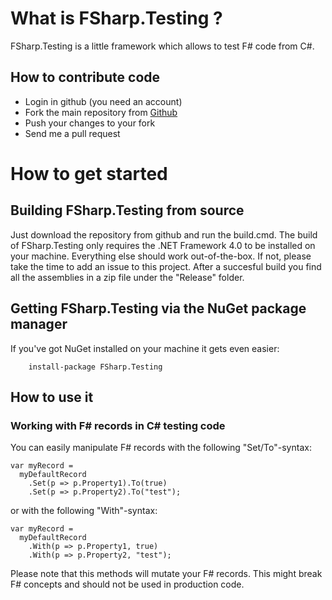 # What is FSharp.Testing ?

FSharp.Testing is a little framework which allows to test F# code from C#.

## How to contribute code

* Login in github (you need an account)
* Fork the main repository from [Github](https://github.com/forki/FSharp.Testing)
* Push your changes to your fork
* Send me a pull request

# How to get started

## Building FSharp.Testing from source

Just download the repository from github and run the build.cmd. The build of FSharp.Testing only requires the .NET Framework 4.0 to be installed on your machine. Everything else should work out-of-the-box. If not, please take the time to add an issue to this project. After a succesful build you find all the assemblies in a zip file under the "Release" folder.

## Getting FSharp.Testing via the NuGet package manager

If you've got NuGet installed on your machine it gets even easier:

        install-package FSharp.Testing

## How to use it

### Working with F# records in C# testing code

You can easily manipulate F# records with the following "Set/To"-syntax:

	var myRecord =
	  myDefaultRecord
		.Set(p => p.Property1).To(true)
		.Set(p => p.Property2).To("test");

or with the following "With"-syntax:

	var myRecord =
	  myDefaultRecord
		.With(p => p.Property1, true)
		.With(p => p.Property2, "test");

Please note that this methods will mutate your F# records. This might break F# concepts and should not be used in production code.